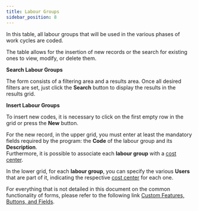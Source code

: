 ```yaml
---
title: Labour Groups
sidebar_position: 8
---
```


In this table, all labour groups that will be used in the various phases of work cycles are coded.

The table allows for the insertion of new records or the search for existing ones to view, modify, or delete them.

**Search Labour Groups**

The form consists of a filtering area and a results area. Once all desired filters are set, just click the **Search** button to display the results in the results grid.

**Insert Labour Groups**

To insert new codes, it is necessary to click on the first empty row in the grid or press the **New** button.

For the new record, in the upper grid, you must enter at least the mandatory fields required by the program: the **Code** of the labour group and its **Description**.         
Furthermore, it is possible to associate each **labour group** with a [cost center](/docs/configurations/tables/production/cost-center).

In the lower grid, for each **labour group**, you can specify the various **Users** that are part of it, indicating the respective [cost center](/docs/configurations/tables/production/cost-center) for each one.

For everything that is not detailed in this document on the common functionality of forms, please refer to the following link [Custom Features, Buttons, and Fields](/docs/guide/common).